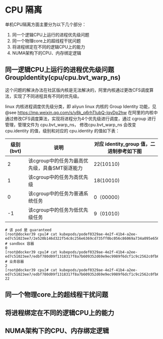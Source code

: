 

# CPU 隔离
单机CPU隔离方面主要分为以下几个部分：
1. 同一个逻辑CPU上运行的进程优先级问题
2. 同一个物理core上的超线程干扰问题
3. 将进程绑定在不同的逻辑CPU上的能力
4. NUMA架构下的CPU、内存绑定逻辑

## 同一逻辑CPU上运行的进程优先级问题 GroupIdentity(cpu/cpu.bvt_warp_ns)
这个问题的解决办法在社区版内核是无法解决的，阿里内核通过更改CFS调度算法，实现了不同进程具有不同的优先级。

linux 内核进程调度优先级分类，即 aliyun linux 内核的 Group Identity 功能，见 @see https://mp.weixin.qq.com/s/y8k_q6rhTIubQ-lqvDp2hw
在阿里的内核中通过修改CFS调度算法，实现将进程分为4个优先级进行调度，通过 cgroup 进行管理，管理文件为 cpu.bvt_warp_ns，
修改cpu.bvt_warp_ns 会改变 cpu.identity 的值，级别和对应的 cpu.identity 的值如下表：

| 级别(bvt) | 说明 | 对应 identity_group 值，二进制参考如下图 |
| --- | --- |------------------------------|
| 2 | 该cgroup中的任务为最高优先级，具备SMT驱逐能力 | 22(10110)                    |
| 1 | 该cgroup中的任务为高优先级 | 18(10010)                    |
| 0 | 该cgroup中的任务为普通系统任务 | 0（00000）|
| -1 | 该cgroup中的任务为低优先级任务 | 9（01010）|

```shell
# 该 pod 是 guaranteed
[root@docker39 cpu]# cat kubepods/podef0329ae-4e2f-41b4-a2ee-ed7c51023ee7/2e520b146d322f54c8c256e6369cd735ff0bc056c86069a734a095e6567688cb/cpu.bvt_warp_ns # sandbox 容器
0
[root@docker39 cpu]# cat kubepods/podef0329ae-4e2f-41b4-a2ee-ed7c51023ee7/edbf780d09f1318317f8a7b609352d69e9ec9989f6dcf1c9c2562c0fb699c04b/cpu.bvt_warp_ns # 业务容器
2
[root@docker39 cpu]# cat kubepods/podef0329ae-4e2f-41b4-a2ee-ed7c51023ee7/edbf780d09f1318317f8a7b609352d69e9ec9989f6dcf1c9c2562c0fb699c04b/cpu.identity
22
```


## 同一个物理core上的超线程干扰问题




## 将进程绑定在不同的逻辑CPU上的能力




## NUMA架构下的CPU、内存绑定逻辑


